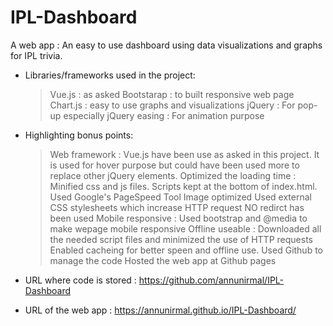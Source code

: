 # IPL-Dashboard
A web app : An easy to use dashboard using data visualizations and graphs for IPL trivia.

* Libraries/frameworks used in the project:
	> Vue.js : as asked
	> Bootstarap : to built responsive web page
	> Chart.js : easy to use graphs and visualizations
	> jQuery : For pop-up especially
	> jQuery easing : For animation purpose

* Highlighting bonus points:
	> Web framework : Vue.js have been use as asked in this project.
					  It is used for hover purpose but could have been used more to replace other jQuery elements.
	> Optimized the loading time : Minified css and js files.
								   Scripts kept at the bottom of index.html.
								   Used Google's PageSpeed Tool
								   Image optimized
								   Used external CSS stylesheets which increase HTTP request
								   NO redirct has been used
	> Mobile responsive : Used bootstrap and @media to make wepage mobile responsive
	> Offline useable : Downloaded all the needed script files and minimized the use of HTTP requests
						Enabled cacheing for better speen and offline use.
	> Used Github to manage the code
	> Hosted the web app at Github pages

* URL where code is stored : https://github.com/annunirmal/IPL-Dashboard
* URL of the web app : https://annunirmal.github.io/IPL-Dashboard/
